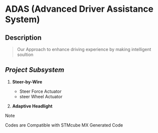 # ADAS (Advanced Driver  Assistance System)
## Description 
> Our Approach to enhance driving experience by making intelligent soultion

## ***Project Subsystem***

1. **Steer-by-Wire**
   - Steer Force Actuator
   - steer Wheel Actuator
   
2. **Adaptive Headlight**


> [!NOTE]
> Codes are Compatible with STMcube MX  Generated Code  

